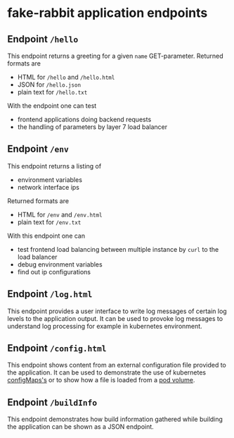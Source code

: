 # fake-rabbit application endpoints

## Endpoint `/hello`

This endpoint returns a greeting for a given `name` GET-parameter.
Returned formats are

* HTML for `/hello` and `/hello.html`
* JSON for `/hello.json`
* plain text for `/hello.txt`

With the endpoint one can test

* frontend applications doing backend requests
* the handling of parameters by layer 7 load balancer

## Endpoint `/env`

This endpoint returns a listing of

* environment variables
* network interface ips

Returned formats are

* HTML for `/env` and `/env.html`
* plain text for `/env.txt`

With this endpoint one can

* test frontend load balancing between multiple instance by `curl` to the load balancer
* debug environment variables
* find out ip configurations

## Endpoint `/log.html`

This endpoint provides a user interface to write log messages of certain log levels to the application output.
It can be used to provoke log messages to understand log processing for example in kubernetes environment.

## Endpoint `/config.html`

This endpoint shows content from an external configuration file provided to the application.
It can be used to demonstrate the use of kubernetes [configMaps's](https://kubernetes.io/docs/tasks/configure-pod-container/configure-pod-configmap/)
or to show how a file is loaded from a [pod volume](https://kubernetes.io/docs/tasks/configure-pod-container/configure-volume-storage/).

## Endpoint `/buildInfo`

This endpoint demonstrates how build information gathered while building the application can be shown as a JSON endpoint.
